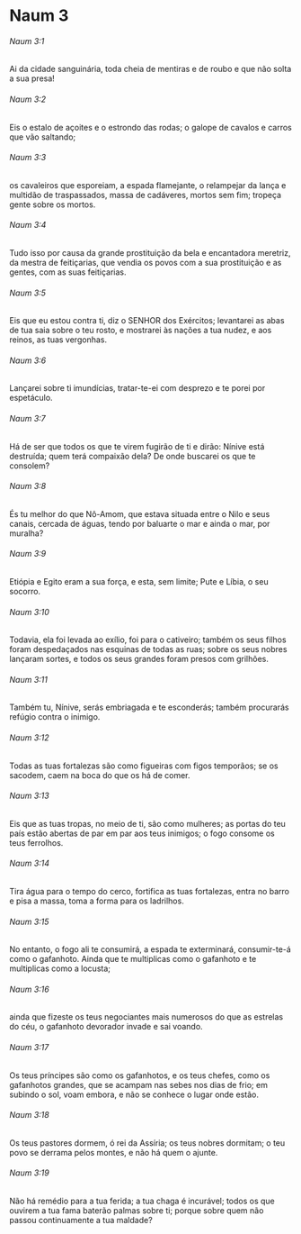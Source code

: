 # Naum 3

###### Naum 3:1

Ai da cidade sanguinária, toda cheia de mentiras e de roubo e que não solta a sua presa!

###### Naum 3:2

Eis o estalo de açoites e o estrondo das rodas; o galope de cavalos e carros que vão saltando;

###### Naum 3:3

os cavaleiros que esporeiam, a espada flamejante, o relampejar da lança e multidão de traspassados, massa de cadáveres, mortos sem fim; tropeça gente sobre os mortos.

###### Naum 3:4

Tudo isso por causa da grande prostituição da bela e encantadora meretriz, da mestra de feitiçarias, que vendia os povos com a sua prostituição e as gentes, com as suas feitiçarias.

###### Naum 3:5

Eis que eu estou contra ti, diz o SENHOR dos Exércitos; levantarei as abas de tua saia sobre o teu rosto, e mostrarei às nações a tua nudez, e aos reinos, as tuas vergonhas.

###### Naum 3:6

Lançarei sobre ti imundícias, tratar-te-ei com desprezo e te porei por espetáculo.

###### Naum 3:7

Há de ser que todos os que te virem fugirão de ti e dirão: Nínive está destruída; quem terá compaixão dela? De onde buscarei os que te consolem?

###### Naum 3:8

És tu melhor do que Nô-Amom, que estava situada entre o Nilo e seus canais, cercada de águas, tendo por baluarte o mar e ainda o mar, por muralha?

###### Naum 3:9

Etiópia e Egito eram a sua força, e esta, sem limite; Pute e Líbia, o seu socorro.

###### Naum 3:10

Todavia, ela foi levada ao exílio, foi para o cativeiro; também os seus filhos foram despedaçados nas esquinas de todas as ruas; sobre os seus nobres lançaram sortes, e todos os seus grandes foram presos com grilhões.

###### Naum 3:11

Também tu, Nínive, serás embriagada e te esconderás; também procurarás refúgio contra o inimigo.

###### Naum 3:12

Todas as tuas fortalezas são como figueiras com figos temporãos; se os sacodem, caem na boca do que os há de comer.

###### Naum 3:13

Eis que as tuas tropas, no meio de ti, são como mulheres; as portas do teu país estão abertas de par em par aos teus inimigos; o fogo consome os teus ferrolhos.

###### Naum 3:14

Tira água para o tempo do cerco, fortifica as tuas fortalezas, entra no barro e pisa a massa, toma a forma para os ladrilhos.

###### Naum 3:15

No entanto, o fogo ali te consumirá, a espada te exterminará, consumir-te-á como o gafanhoto. Ainda que te multiplicas como o gafanhoto e te multiplicas como a locusta;

###### Naum 3:16

ainda que fizeste os teus negociantes mais numerosos do que as estrelas do céu, o gafanhoto devorador invade e sai voando.

###### Naum 3:17

Os teus príncipes são como os gafanhotos, e os teus chefes, como os gafanhotos grandes, que se acampam nas sebes nos dias de frio; em subindo o sol, voam embora, e não se conhece o lugar onde estão.

###### Naum 3:18

Os teus pastores dormem, ó rei da Assíria; os teus nobres dormitam; o teu povo se derrama pelos montes, e não há quem o ajunte.

###### Naum 3:19

Não há remédio para a tua ferida; a tua chaga é incurável; todos os que ouvirem a tua fama baterão palmas sobre ti; porque sobre quem não passou continuamente a tua maldade?

